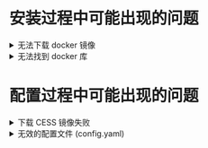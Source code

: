# 安装过程中可能出现的问题

<details>
  <summary>无法下载 docker 镜像</summary>

  安装过程中将使用 docker 下载 cess 镜像。如果安装 `cess-nodeadm` 时出现如下异常：

  ![Docker 常驻进程问题](../assets/storage-miner/troubleshooting/docker-daemon-issue.png)

  确保指令是在 root 权限下执行，或使用 sudo 命令执行。然后在您的系统上启动 docker：

  ```bash
  systemctl start docker
  ```

  重新安装 `cess-nodeadm`：

  ```bash
  ./install.sh
  ```

  ⚠️ 注意，所有 CESS 程序命令都必须具有 sudo 权限。
</details>

<details>
  <summary>无法找到 docker 库</summary>

  如果安装时出现如下错误 `cess-nodeadm`：

  ![Docker 库问题](../assets/storage-miner/troubleshooting/docker-package-issue.webp)

  尝试使用以下命令删除 Docker：

  ```bash
  sudo systemctl stop docker
  docker stop $(docker ps -aq)
  docker rm -v $(docker ps -aq)
  docker rmi $(docker images -aq)
  docker volume rm $(docker volume ls -q)
  brew uninstall docker
  ```

  重新安装 Docker：

  ```bash
  sudo apt-get install docker-ce
  sudo systemctl enable docker
  sudo systemctl start docker
  ```
</details>

# 配置过程中可能出现的问题

<details>
  <summary>下载 CESS 镜像失败</summary>

  如果设置 config 时出现如下错误：

  ![CESS 下载镜像失败](../assets/storage-miner/troubleshooting/cess-image-download-issue.png)

  确保以 root 权限或使用 `sudo` 命令运行命令。

  然后再尝试执行 `cess config set` 命令。
</details>

<details>
  <summary>无效的配置文件 (config.yaml)</summary>

  ![无效配置](../assets/storage-miner/troubleshooting/invalid-config-issue.webp)


  删除文件 `/usr/bin/yq`：

  ```bash
  sudo rm /usr/bin/yq
  ```

  再次重新安装 `cess-nodeadm`：

  ```bash
  ./install.sh
  ```
</details>
